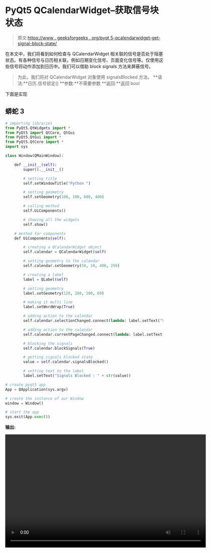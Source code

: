 # PyQt5 QCalendarWidget–获取信号块状态

> 原文:[https://www . geeksforgeeks . org/pyqt 5-qcalendarwidget-get-signal-block-state/](https://www.geeksforgeeks.org/pyqt5-qcalendarwidget-getting-signals-block-state/)

在本文中，我们将看到如何检查与 QCalendarWidget 相关联的信号是否处于阻塞状态。有各种信号与日历相关联，例如日期变化信号、页面变化信号等。仅使用这些信号将动作添加到日历中。我们可以借助 block signals 方法来屏蔽信号。

> 为此，我们将对 QCalendarWidget 对象使用 signalsBlocked 方法。
> **语法:**日历.信号锁定()
> **参数:**不需要参数
> **返回:**返回 bool

下面是实现

## 蟒蛇 3

```py
# importing libraries
from PyQt5.QtWidgets import *
from PyQt5 import QtCore, QtGui
from PyQt5.QtGui import *
from PyQt5.QtCore import *
import sys

class Window(QMainWindow):

    def __init__(self):
        super().__init__()

        # setting title
        self.setWindowTitle("Python ")

        # setting geometry
        self.setGeometry(100, 100, 600, 400)

        # calling method
        self.UiComponents()

        # showing all the widgets
        self.show()

    # method for components
    def UiComponents(self):

        # creating a QCalendarWidget object
        self.calendar = QCalendarWidget(self)

        # setting geometry to the calendar
        self.calendar.setGeometry(50, 10, 400, 250)

        # creating a label
        label = QLabel(self)

        # setting geometry
        label.setGeometry(120, 280, 200, 60)

        # making it multi line
        label.setWordWrap(True)

        # adding action to the calendar
        self.calendar.selectionChanged.connect(lambda: label.setText("Selection Changed Signal"))

        # adding action to the calendar
        self.calendar.currentPageChanged.connect(lambda: label.setText("Page Changed Signal"))

        # blocking the signals
        self.calendar.blockSignals(True)

        # getting signals blocked state
        value = self.calendar.signalsBlocked()

        # setting text to the label
        label.setText("Signals Blocked : " + str(value))

# create pyqt5 app
App = QApplication(sys.argv)

# create the instance of our Window
window = Window()

# start the app
sys.exit(App.exec())
```

**输出:**

<video class="wp-video-shortcode" id="video-424920-1" width="640" height="360" preload="metadata" controls=""><source type="video/mp4" src="https://media.geeksforgeeks.org/wp-content/uploads/20200605012223/Python-2020-06-05-01-22-02.mp4?_=1">[https://media.geeksforgeeks.org/wp-content/uploads/20200605012223/Python-2020-06-05-01-22-02.mp4](https://media.geeksforgeeks.org/wp-content/uploads/20200605012223/Python-2020-06-05-01-22-02.mp4)</video>